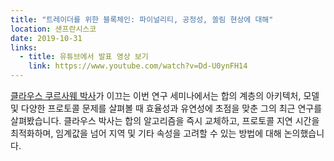 ```yaml
---
title: "트레이더를 위한 블록체인: 파이널리티, 공정성, 쏠림 현상에 대해"
location: 샌프란시스코
date: 2019-10-31
links:
  - title: 유튜브에서 발표 영상 보기
    link: https://www.youtube.com/watch?v=Dd-U0ynFH14
---
```


<a href="https://scholar.google.co.uk/citations?user=ppZLPqsAAAAJ&hl=en" target="_blank">클라우스 쿠르사웨 박사</a>가 이끄는 이번 연구 세미나에서는 합의 계층의 아키텍처, 모델 및 다양한 프로토콜 문제를 살펴볼 때 효율성과 유연성에 초점을 맞춘 그의 최근 연구를 살펴봤습니다. 클라우스 박사는 합의 알고리즘을 즉시 교체하고, 프로토콜 지연 시간을 최적화하며, 임계값을 넘어 지역 및 기타 속성을 고려할 수 있는 방법에 대해 논의했습니다.
